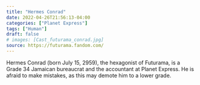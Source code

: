 ```yaml
---
title: "Hermes Conrad"
date: 2022-04-26T21:56:13-04:00
categories: ["Planet Express"]
tags: ["Human"]
draft: false
# images: [Cast_futurama_conrad.jpg]
source: https://futurama.fandom.com/
---
```

Hermes Conrad (born July 15, 2959), the hexagonist of Futurama, is a Grade 34 Jamaican bureaucrat and the accountant at Planet Express. He is afraid to make mistakes, as this may demote him to a lower grade.
